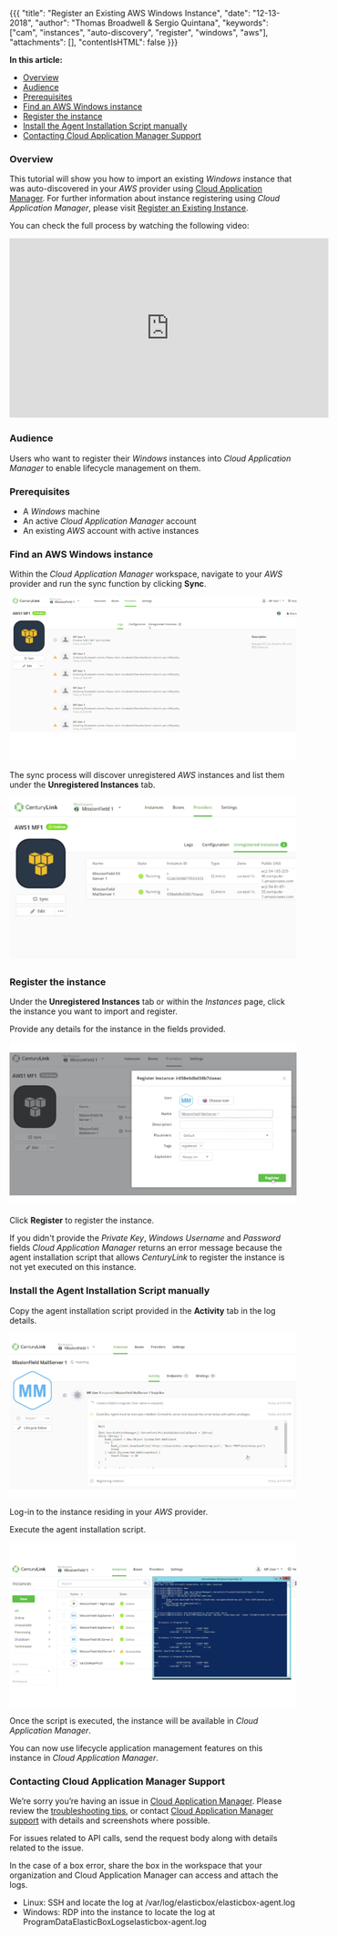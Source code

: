 {{{
"title": "Register an Existing AWS Windows Instance",
"date": "12-13-2018",
"author": "Thomas Broadwell & Sergio Quintana",
"keywords": ["cam", "instances", "auto-discovery", "register", "windows", "aws"],
"attachments": [],
"contentIsHTML": false
}}}

**In this article:**

* [Overview](#overview)
* [Audience](#audience)
* [Prerequisites](#prerequisites)
* [Find an AWS Windows instance](#find-an-aws-windows-instance)
* [Register the instance](#register-the-instance)
* [Install the Agent Installation Script manually](#install-the-agent-installation-script-manually)
* [Contacting Cloud Application Manager Support](#contacting-cloud-application-manager-support)

### Overview

This tutorial will show you how to import an existing *Windows* instance that was auto-discovered in your *AWS* provider using [Cloud Application Manager](https://www.ctl.io/cloud-application-manager).
For further information about instance registering using *Cloud Application Manager*, please visit [Register an Existing Instance](./register-existing-instance.md).

You can check the full process by watching the following video:

<iframe width="560" height="315" src="https://player.vimeo.com/video/210482890" frameborder="0" allowfullscreen></iframe>

### Audience

Users who want to register their *Windows* instances into *Cloud Application Manager* to enable lifecycle management on them.

### Prerequisites

* A *Windows* machine
* An active *Cloud Application Manager* account
* An existing *AWS* account with active instances

### Find an AWS Windows instance

Within the *Cloud Application Manager* workspace, navigate to your *AWS* provider and run the sync function by clicking **Sync**.

![Run Sync](../../images/cloud-application-manager/cam-register-existing-aws-windows-instance-1.png)

The sync process will discover unregistered *AWS* instances and list them under the **Unregistered Instances** tab.

![Locate Unregistered Instances](../../images/cloud-application-manager/cam-register-existing-aws-windows-instance-2.png)

### Register the instance

Under the **Unregistered Instances** tab or within the *Instances* page, click the instance you want to import and register.

Provide any details for the instance in the fields provided.

![Register Instance](../../images/cloud-application-manager/cam-register-existing-aws-windows-instance-3.png)

Click **Register** to register the instance.

If you didn't provide the *Private Key*, *Windows Username* and *Password* fields *Cloud Application Manager* returns an error message because the agent installation script that allows *CenturyLink* to register the instance is not yet executed on this instance.

### Install the Agent Installation Script manually

Copy the agent installation script provided in the **Activity** tab in the log details.

![Copy agent installation script](../../images/cloud-application-manager/cam-register-existing-aws-windows-instance-4.png)

Log-in to the instance residing in your *AWS* provider.

Execute the agent installation script.

![Execute agent installation script](../../images/cloud-application-manager/cam-register-existing-aws-windows-instance-5.png)

Once the script is executed, the instance will be available in *Cloud Application Manager*.

You can now use lifecycle application management features on this instance in *Cloud Application Manager*.

### Contacting Cloud Application Manager Support

We’re sorry you’re having an issue in [Cloud Application Manager](https://www.ctl.io/cloud-application-manager/). Please review the [troubleshooting tips](../Troubleshooting/troubleshooting-tips.md), or contact [Cloud Application Manager support](mailto:incident@CenturyLink.com) with details and screenshots where possible.

For issues related to API calls, send the request body along with details related to the issue.

In the case of a box error, share the box in the workspace that your organization and Cloud Application Manager can access and attach the logs.

* Linux: SSH and locate the log at /var/log/elasticbox/elasticbox-agent.log
* Windows: RDP into the instance to locate the log at ProgramDataElasticBoxLogselasticbox-agent.log
